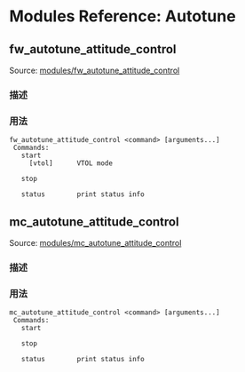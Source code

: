 # Modules Reference: Autotune

## fw_autotune_attitude_control

Source: [modules/fw_autotune_attitude_control](https://github.com/PX4/PX4-Autopilot/tree/main/src/modules/fw_autotune_attitude_control)

### 描述

<a id="fw_autotune_attitude_control_usage"></a>

### 用法

```
fw_autotune_attitude_control <command> [arguments...]
 Commands:
   start
     [vtol]      VTOL mode

   stop

   status        print status info
```

## mc_autotune_attitude_control

Source: [modules/mc_autotune_attitude_control](https://github.com/PX4/PX4-Autopilot/tree/main/src/modules/mc_autotune_attitude_control)

### 描述

<a id="mc_autotune_attitude_control_usage"></a>

### 用法

```
mc_autotune_attitude_control <command> [arguments...]
 Commands:
   start

   stop

   status        print status info
```
